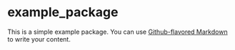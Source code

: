 # example_package

This is a simple example package. You can use
[Github-flavored Markdown](https://guides.github.com/features/mastering-markdown/)
to write your content.